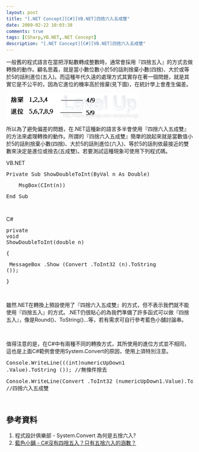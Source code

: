```yaml
---
layout: post
title: "[.NET Concept][C#][VB.NET]四捨六入五成雙"
date: 2009-02-22 10:03:38
comments: true
tags: [CSharp,VB.NET,.NET Concept]
description: "[.NET Concept][C#][VB.NET]四捨六入五成雙"
---
```

<p>一般舊的程式語言在當把浮點數轉成整數時，通常會採用『四捨五入』的方式去做轉換的動作。顧名思義，就是當小數位數小於5的話則捨棄小數(四捨)、大於或等於5的話則進位(五入)。而這種年代久遠的處理方式其實存在著一個問題，就是其實它是不公平的，因為它進位的機率高於捨棄(見下圖)，在統計學上會產生偏差。</p><p><img border="0" alt="image" width="358" height="70" src="\images\posts\7259\image_thumb.png" /></p><p>所以為了避免偏差的問題，在.NET這種新的語言多半會使用『四捨六入五成雙』的方法來處理轉換的動作。所謂的『四捨六入五成雙』簡單的說起來就是當數值小於5的話則捨棄小數(四捨)、大於5的話則進位(六入)、等於5的話則依最接近的雙數來決定是進位或捨去(五成雙)。若要測試這種現象可使用下列程式碼。</p><p>VB.NET</p><div class="csharpcode"><pre class="alt"><span class="kwrd">Private</span> <span class="kwrd">Sub</span> ShowDoubleToInt(<span class="kwrd">ByVal</span> n <span class="kwrd">As</span> <span class="kwrd">Double</span>)</pre><pre>
    MsgBox(<span class="kwrd">CInt</span>(n))</pre><pre class="alt"><span class="kwrd">End</span> Sub</pre></div><p /><style type="text/css"><![CDATA[

.csharpcode, .csharpcode pre
{
	font-size: small;
	color: black;
	font-family: consolas, "Courier New", courier, monospace;
	background-color: #ffffff;
	/*white-space: pre;*/
}
.csharpcode pre { margin: 0em; }
.csharpcode .rem { color: #008000; }
.csharpcode .kwrd { color: #0000ff; }
.csharpcode .str { color: #006080; }
.csharpcode .op { color: #0000c0; }
.csharpcode .preproc { color: #cc6633; }
.csharpcode .asp { background-color: #ffff00; }
.csharpcode .html { color: #800000; }
.csharpcode .attr { color: #ff0000; }
.csharpcode .alt 
{
	background-color: #f4f4f4;
	width: 100%;
	margin: 0em;
}
.csharpcode .lnum { color: #606060; }]]></style><p> </p><p>C#</p><div class="csharpcode"><pre class="alt"><span class="kwrd">private</span> <span class="kwrd">void</span> ShowDoubleToInt(<span class="kwrd">double</span> n)</pre><pre>
{</pre><pre class="alt">
    MessageBox .Show (Convert .ToInt32 (n).ToString ());</pre><pre>
}</pre></div><p /><style type="text/css"><![CDATA[

.csharpcode, .csharpcode pre
{
	font-size: small;
	color: black;
	font-family: consolas, "Courier New", courier, monospace;
	background-color: #ffffff;
	/*white-space: pre;*/
}
.csharpcode pre { margin: 0em; }
.csharpcode .rem { color: #008000; }
.csharpcode .kwrd { color: #0000ff; }
.csharpcode .str { color: #006080; }
.csharpcode .op { color: #0000c0; }
.csharpcode .preproc { color: #cc6633; }
.csharpcode .asp { background-color: #ffff00; }
.csharpcode .html { color: #800000; }
.csharpcode .attr { color: #ff0000; }
.csharpcode .alt 
{
	background-color: #f4f4f4;
	width: 100%;
	margin: 0em;
}
.csharpcode .lnum { color: #606060; }]]></style><p> </p><p>雖然.NET在轉換上預設使用了『四捨六入五成雙』的方式，但不表示我們就不能使用『四捨五入』的方式。.NET仍很貼心的為我們準備了許多函式可以做『四捨五入』，像是Round()、ToString()...等，若有需求可自行參考藍色小舖討論串。</p><p> </p><p>值得注意的是，在C#中有兩種不同的轉換方式，其所使用的進位方式並不相同，這也是上面C#範例會使用System.Convert的原因，使用上須特別注意。</p><div class="csharpcode"><pre class="alt">
Console.WriteLine(((<span class="kwrd">int</span>)numericUpDown1 .Value).ToString ());   <span class="rem">//無條件捨去</span></pre><pre>
Console.WriteLine(Convert .ToInt32 (numericUpDown1.Value).ToString());   //四捨六入五成雙</pre></div><p /><style type="text/css"><![CDATA[
.csharpcode, .csharpcode pre
{
	font-size: small;
	color: black;
	font-family: consolas, "Courier New", courier, monospace;
	background-color: #ffffff;
	/*white-space: pre;*/
}
.csharpcode pre { margin: 0em; }
.csharpcode .rem { color: #008000; }
.csharpcode .kwrd { color: #0000ff; }
.csharpcode .str { color: #006080; }
.csharpcode .op { color: #0000c0; }
.csharpcode .preproc { color: #cc6633; }
.csharpcode .asp { background-color: #ffff00; }
.csharpcode .html { color: #800000; }
.csharpcode .attr { color: #ff0000; }
.csharpcode .alt 
{
	background-color: #f4f4f4;
	width: 100%;
	margin: 0em;
}
.csharpcode .lnum { color: #606060; }]]></style><p> </p><h2>參考資料</h2><ol><li>程式設計俱樂部 - System.Convert 為何是五捨六入?</a></li><li><a target="_blank" href="http://www.blueshop.com.tw/board/show.asp?subcde=BRD200511221010158DG&amp;fumcde=FUM20050124192253INM">藍色小鋪 - C#沒有四捨五入？只有五捨六入的涵數？</li></ol>